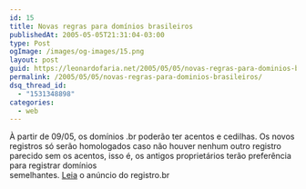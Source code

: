 ```yaml
---
id: 15
title: Novas regras para domínios brasileiros
publishedAt: 2005-05-05T21:31:04-03:00
type: Post
ogImage: /images/og-images/15.png
layout: post
guid: https://leonardofaria.net/2005/05/05/novas-regras-para-dominios-brasileiros/
permalink: /2005/05/05/novas-regras-para-dominios-brasileiros/
dsq_thread_id:
  - "1531348898"
categories:
  - web
---
```

À partir de 09/05, os domínios .br poderão ter acentos e cedilhas. Os novos registros só serão homologados caso não houver nenhum outro registro parecido sem os acentos, isso é, os antigos proprietários terão preferência para registrar domínios  
semelhantes. [Leia](http://registro.br/anuncios/20050504.html) o anúncio do registro.br
